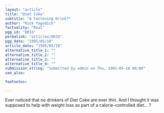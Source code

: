```yaml
---
layout: "article"
title: "Diet Coke"
subtitle: "A Fattening Drink?"
author: "Rick Yagodich"
factuality: "Real"
pgg_id: "6R33"
permalink: "articles/6R33"
pgg_date: "1995/05/18"
article_date: "1995/05/18"
alternative_title_1: ""
alternative_title_2: ""
alternative_title_3: ""
alternative_title_4: ""
submission_string: "Submitted by admin on Thu, 1995-05-18 00:00"
see_also:

footnotes: 

---
```

<div>
<p>Ever noticed that no drinkers of Diet Coke are ever <em>thin</em>. And I thought it was supposed to help with weight loss as part of a calorie-controlled diet... ? <!--Amazon_CLS_IM_END--></p>
</div>

